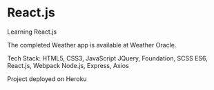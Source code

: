 # React.js
Learning React.js

The completed Weather app is available at Weather Oracle.

Tech Stack: HTML5, CSS3, JavaScript 
JQuery, Foundation, SCSS
ES6, React.js, Webpack
Node.js, Express, Axios

Project deployed on Heroku
